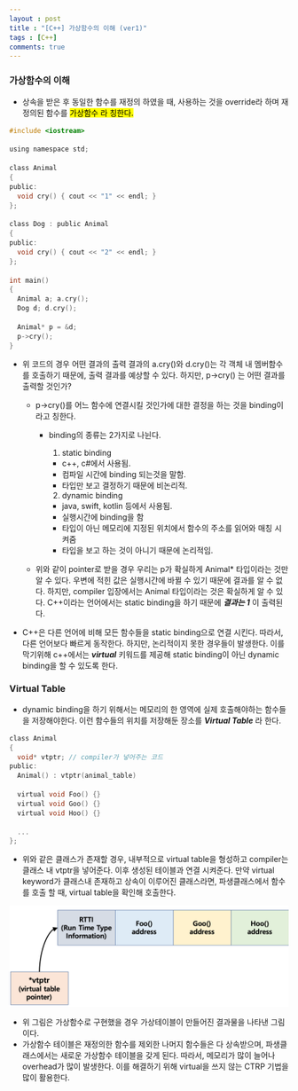 ```yaml
---
layout : post
title : "[C++] 가상함수의 이해 (ver1)" 
tags : [C++]
comments: true
---
```


### 가상함수의 이해

- 상속을 받은 후 동일한 함수를 재정의 하였을 때, 사용하는 것을 override라 하며 재정의된 함수를 <mark> 가상함수 <mark> 라 칭한다. 

```c
#include <iostream>

using namespace std;

class Animal
{
public:
  void cry() { cout << "1" << endl; }
};

class Dog : public Animal
{
public:
  void cry() { cout << "2" << endl; }
};

int main()
{
  Animal a; a.cry();
  Dog d; d.cry();

  Animal* p = &d;
  p->cry();
}
```

- 위 코드의 경우 어떤 결과의 출력 결과의 a.cry()와 d.cry()는 각 객체 내 멤버함수를 호출하기 때문에, 출력 결과를 예상할 수 있다. 하지만, p\-\>cry() 는 어떤 결과를 출력할 것인가?
  - p\-\>cry()를 어느 함수에 연결시킬 것인가에 대한 결정을 하는 것을 binding이라고 칭한다.
    - binding의 종류는 2가지로 나뉜다.
      1. static binding
        - c++, c#에서 사용됨.
        - 컴파일 시간에 binding 되는것을 말함.
        - 타입만 보고 결정하기 때문에 비논리적.

      2. dynamic binding
        - java, swift, kotlin 등에서 사용됨.
        - 실행시간에 binding을 함
        - 타입이 아닌 메모리에 지정된 위치에서 함수의 주소를 읽어와 매칭 시켜줌
        - 타입을 보고 하는 것이 아니기 때문에 논리적임.

  - 위와 같이 pointer로 받을 경우 우리는 p가 확실하게 Animal\* 타입이라는 것만 알 수 있다. 우변에 적힌 값은 실행시간에 바뀔 수 있기 때문에 결과를 알 수 없다. 하지만, compiler 입장에서는 Animal 타입이라는 것은 확실하게 알 수 있다. C++이라는 언어에서는 static binding을 하기 때문에 ***결과는 1*** 이 출력된다.

- C++은 다른 언어에 비해 모든 함수들을 static binding으로 연결 시킨다. 따라서, 다른 언어보다 빠르게 동작한다. 하지만, 논리적이지 못한 경우들이 발생한다. 이를 막기위해 c++에서는 ***virtual*** 키워드를 제공해 static binding이 아닌 dynamic binding을 할 수 있도록 한다.

### Virtual Table
- dynamic binding을 하기 위해서는 메모리의 한 영역에 실제 호출해야하는 함수들을 저장해야한다. 이런 함수들의 위치를 저장해둔 장소를 ***Virtual Table*** 라 한다. 

```c
class Animal
{
  void* vtptr; // compiler가 넣어주는 코드
public:
  Animal() : vtptr(animal_table)

  virtual void Foo() {}
  virtual void Goo() {}
  virtual void Hoo() {}

  ...
};

```

- 위와 같은 클래스가 존재할 경우, 내부적으로 virtual table을 형성하고 compiler는 클래스 내 vtptr을 넣어준다. 이후 생성된 테이블과 연결 시켜준다. 만약 virtual keyword가 클래스내 존재하고 상속이 이루어진 클래스라면, 파생클래스에서 함수를 호출 할 때, virtual table을 확인해 호출한다.

![가상함수 테이블](../images/vtptr.png)

- 위 그림은 가상함수로 구현했을 경우 가상테이블이 만들어진 결과물을 나타낸 그림이다.
- 가상함수 테이블은 재정의한 함수를 제외한 나머지 함수들은 다 상속받으며, 파생클래스에서는 새로운 가상함수 테이블을 갖게 된다. 따라서, 메모리가 많이 늘어나 overhead가 많이 발생한다. 이를 해결하기 위해 virtual을 쓰지 않는 CTRP 기법을 많이 활용한다.



